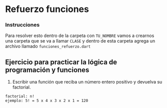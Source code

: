 Refuerzo funciones
=========

### Instrucciones
Para resolver esto dentro de la carpeta con ```TU_NOMBRE``` vamos a crearnos una carpeta que se va a llamar ```CLASE``` y dentro de esta carpeta agrega un archivo llamado ```funciones_refuerzo.dart```

## Ejercicio para practicar la lógica de programación y funciones
1. Escribir una función que reciba un número entero positivo y devuelva su factorial.
``` 
factorial: n! 
ejemplo: 5! = 5 x 4 x 3 x 2 x 1 = 120
```
